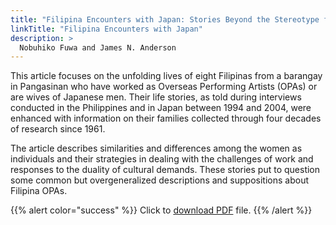 ```yaml
---
title: "Filipina Encounters with Japan: Stories Beyond the Stereotype from a Pangasinan Barangay"
linkTitle: "Filipina Encounters with Japan"
description: >
  Nobuhiko Fuwa and James N. Anderson
---
```

This article focuses on the unfolding lives of eight Filipinas from a barangay in Pangasinan who have worked as Overseas Performing Artists (OPAs) or are wives of Japanese men. Their life stories, as told during interviews conducted in the Philippines and in Japan between 1994 and 2004, were enhanced with information on their families collected through four decades of research since 1961.

The article describes similarities and differences among the women as individuals and their strategies in dealing with the challenges of work and responses to the duality of cultural demands. These stories put to question some common but overgeneralized descriptions and suppositions about Filipina OPAs.

{{% alert color="success" %}}
Click to [download PDF](https://timog.org/static/pdf/filipina-encounters-with-japan.pdf) file.
{{% /alert %}}

